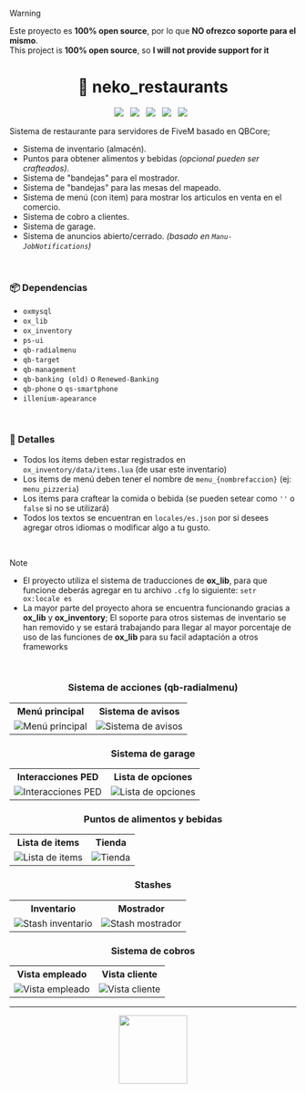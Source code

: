 > [!WARNING]  
> Este proyecto es **100% open source**, por lo que **NO ofrezco soporte para el mismo**. <br>
> This project is **100% open source**, so **I will not provide support for it**

<h1 align="center">🍟 neko_restaurants</h1>

<p align="center">
  <img src="https://img.shields.io/github/repo-size/imkuroneko/neko_restaurants?style=flat"/> &nbsp;
  <img src="https://img.shields.io/github/languages/top/imkuroneko/neko_restaurants?style=flat"/> &nbsp;
  <img src="https://img.shields.io/github/last-commit/imkuroneko/neko_restaurants?color=pink&style=flat"/> &nbsp;
  <img src="https://img.shields.io/github/downloads/imkuroneko/neko_restaurants/total?logo=github"/> &nbsp;
  <img src="https://img.shields.io/github/v/release/imkuroneko/neko_restaurants?logo=github"/> &nbsp;
</p>


Sistema de restaurante para servidores de FiveM basado en QBCore;

- Sistema de inventario (almacén).
- Puntos para obtener alimentos y bebidas _(opcional pueden ser crafteados)_.
- Sistema de "bandejas" para el mostrador.
- Sistema de "bandejas" para las mesas del mapeado.
- Sistema de menú (con item) para mostrar los articulos en venta en el comercio.
- Sistema de cobro a clientes.
- Sistema de garage.
- Sistema de anuncios abierto/cerrado. _(basado en `Manu-JobNotifications`)_

<br>

### 📦 Dependencias
- `oxmysql`
- `ox_lib`
- `ox_inventory`
- `ps-ui`
- `qb-radialmenu`
- `qb-target`
- `qb-management`
- `qb-banking (old)` o `Renewed-Banking`
- `qb-phone` o `qs-smartphone`
- `illenium-apearance`

<br>

### 🦄 Detalles
- Todos los items deben estar registrados en `ox_inventory/data/items.lua` (de usar este inventario)
- Los items de menú deben tener el nombre de `menu_{nombrefaccion}` (ej: `menu_pizzeria`)
- Los items para craftear la comida o bebida (se pueden setear como `''` o `false` si no se utilizará)
- Todos los textos se encuentran en `locales/es.json` por si desees agregar otros idiomas o modificar algo a tu gusto.

<br>

> [!NOTE]
> - El proyecto utiliza el sistema de traducciones de **ox_lib**, para que funcione deberás agregar en tu archivo `.cfg` lo siguiente: `setr ox:locale es`
> - La mayor parte del proyecto ahora se encuentra funcionando gracias a **ox_lib** y **ox_inventory**; El soporte para otros sistemas de inventario se han removido y se estará trabajando para llegar al mayor porcentaje de uso de las funciones de **ox_lib** para su facil adaptación a otros frameworks

<br>

<h3 align="center">Sistema de acciones (qb-radialmenu)</h3>
<table>
    <tr> <th> Menú principal </th> <th> Sistema de avisos </th> </tr>
    <tr>
        <td> <img src="https://github.com/imkuroneko/neko_restaurants/assets/20273059/e5c5be3f-6d15-439f-82e3-b2f9eca474f8" alt="Menú principal"/> </td>
        <td> <img src="https://github.com/imkuroneko/neko_restaurants/assets/20273059/4924c6e9-09b1-4732-9e1e-786c80c79e06" alt="Sistema de avisos"/> </td>
    </tr>
</table>

<h3 align="center">Sistema de garage</h3>
<table>
    <tr> <th> Interacciones PED </th> <th> Lista de opciones </th> </tr>
    <tr>
        <td> <img src="https://github.com/imkuroneko/neko_restaurants/assets/20273059/20d9dc6e-7101-4c5f-bcd9-be3e154deccd" alt="Interacciones PED"/> </td>
        <td> <img src="https://github.com/imkuroneko/neko_restaurants/assets/20273059/860902cc-7a2a-408b-aa81-11cd3702c0d8" alt="Lista de opciones"/> </td>
    </tr>
</table>

<h3 align="center">Puntos de alimentos y bebidas</h3>
<table>
    <tr> <th> Lista de items </th> <th> Tienda </th> </tr>
    <tr>
        <td> <img src="https://github.com/imkuroneko/neko_restaurants/assets/20273059/0d67c495-22d3-4844-af32-705ae667410a" alt="Lista de items"/> </td>
        <td> <img src="https://github.com/imkuroneko/neko_restaurants/assets/20273059/0f042b1f-4c39-43ca-bd68-4ce8166a1346" alt="Tienda"/> </td>
    </tr>
</table>

<h3 align="center">Stashes</h3>
<table>
    <tr> <th> Inventario </th> <th> Mostrador </th> </tr>
    <tr>
        <td> <img src="https://github.com/imkuroneko/neko_restaurants/assets/20273059/2331b35e-1c74-46f8-ad48-ed9ef0fd4bda" alt="Stash inventario"/> </td>
        <td> <img src="https://github.com/imkuroneko/neko_restaurants/assets/20273059/13184a2e-6d5e-47d9-94b2-54264a976274" alt="Stash mostrador"/> </td>
    </tr>
</table>

<h3 align="center">Sistema de cobros</h3>
<table>
    <tr> <th> Vista empleado </th> <th> Vista cliente </th> </tr>
    <tr>
        <td> <img src="https://github.com/imkuroneko/neko_restaurants/assets/20273059/035024b2-23d1-4921-8ac6-baeea72d7a4b" alt="Vista empleado"/> </td>
        <td> <img src="https://github.com/imkuroneko/neko_restaurants/assets/20273059/5cca8634-269f-4318-bf20-b30150e4929e" alt="Vista cliente"/> </td>
    </tr>
</table>

-----

<p align="center">
  <a href="https://kuroneko.im" target="_blank">
    <img src="https://kuroneko.im/web/assets/images/profile.png" width="120">
  </a>
</p>
